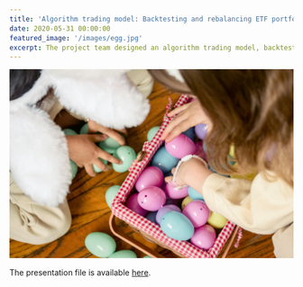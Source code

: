 ```yaml
---
title: 'Algorithm trading model: Backtesting and rebalancing ETF portfolio'
date: 2020-05-31 00:00:00
featured_image: '/images/egg.jpg'
excerpt: The project team designed an algorithm trading model, backtesting and rebalancing the ETF portfolio (based on the NASDAQ-100 Index). As a result of the backtesting, the model could achieve an average annual return of 12.75%.
---
```


![](/images/egg.jpg)

The presentation file is available [here](https://drive.google.com/file/d/1CpFnc-MPnYjFZ-kflWFUHg4zCT4nAVgt/view?usp=drive_link).
